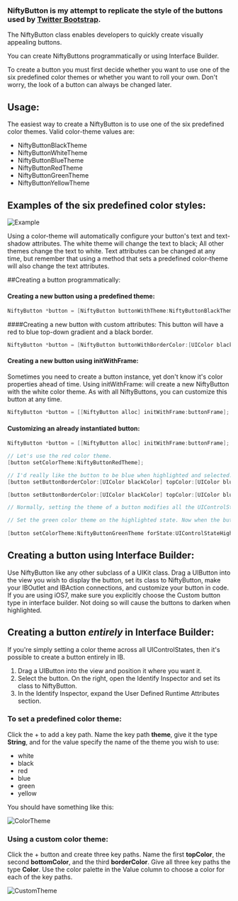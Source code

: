### NiftyButton is my attempt to replicate the style of the buttons used by [Twitter Bootstrap](http://twitter.github.com/bootstrap/components.html#buttonDropdowns).

The NiftyButton class enables developers to quickly create visually appealing buttons.     

You can create NiftyButtons programmatically or using Interface Builder. 

To create a button you must first decide whether you want to use one of the six predefined color themes or whether you want to roll your own. Don't worry, the look of a button can always be changed later. 
## Usage:

The easiest way to create a NiftyButton is to use one of the six predefined color themes. Valid color-theme values are: 

- NiftyButtonBlackTheme
- NiftyButtonWhiteTheme
- NiftyButtonBlueTheme
- NiftyButtonRedTheme
- NiftyButtonGreenTheme
- NiftyButtonYellowTheme

## Examples of the six predefined color styles:
![Example](http://i.imgur.com/x9WGb.png)

Using a color-theme will automatically configure your button's text and text-shadow attributes. The white theme will change the text to black; All other themes change the text to white. Text attributes can be changed at any time, but remember that using a method that sets a predefined color-theme will also change the text attributes.

##Creating a button programmatically:

#### Creating a new button using a predefined theme:
```objectivec
NiftyButton *button = [NiftyButton buttonWithTheme:NiftyButtonBlackTheme frame:buttonFrame];
```

####Creating a new button with custom attributes:
This button will have a red to blue top-down gradient and a black border.
```objectivec
NiftyButton *button = [NiftyButton buttonWithBorderColor:[UIColor blackColor] topColor:[UIColor redColor] bottomColor:[UIColor blueColor] frame:myFrame];
```

#### Creating a new button using initWithFrame:
Sometimes you need to create a button instance, yet don't know it's color properties ahead of time. Using initWithFrame: will create a new NiftyButton with the white color theme. As with all NiftyButtons, you can customize this button at any time.
```objectivec
NiftyButton *button = [[NiftyButton alloc] initWithFrame:buttonFrame];
```
#### Customizing an already instantiated button:
```objectivec
NiftyButton *button = [[NiftyButton alloc] initWithFrame:buttonFrame];

// Let's use the red color theme.
[button setColorTheme:NiftyButtonRedTheme];

// I'd really like the button to be blue when highlighted and selected.
[button setButtonBorderColor:[UIColor blackColor] topColor:[UIColor blueColor] bottomColor:[UIColor blueColor] forState:UIControlStateHighlighted];

[button setButtonBorderColor:[UIColor blackColor] topColor:[UIColor blueColor] bottomColor:[UIColor blueColor] forState:UIControlStateSelected];

// Normally, setting the theme of a button modifies all the UIControlStates. However, if you want more control, you can set individual predefined themes to individual UIControlStates.

// Set the green color theme on the highlighted state. Now when the button is pressed, the button will turn green. When the button is released, the button will return to its UIControlStateNormal theme. Note: By default this method does not swap the top and bottom colors when the UIControlState is highlighted or selected, as is the default for all the other theme methods. To give your button the "pressed in" look for the specified state, set showDepressed to YES.
 
[button setColorTheme:NiftyButtonGreenTheme forState:UIControlStateHighlighted showDepressed:YES];
```

## Creating a button using Interface Builder:
Use NiftyButton like any other subclass of a UIKit class. Drag a UIButton into the view you wish to display the button, set its class to NiftyButton, make your IBOutlet and IBAction connections, and customize your button in code. If you are using iOS7, make sure you explicitly choose the Custom button type in interface builder. Not doing so will cause the buttons to darken when highlighted.

## Creating a button *entirely* in Interface Builder:
If you're simply setting a color theme across all UIControlStates, then it's possible to create a button entirely in IB.

1. Drag a UIButton into the view and position it where you want it.
2. Select the button. On the right, open the Identify Inspector and set its class to NiftyButton.
3. In the Identify Inspector, expand the User Defined Runtime Attributes section.

### To set a predefined color theme:
Click the + to add a key path. Name the key path **theme**, give it the type **String**, and for the value specify the name of the theme you wish to use:

- white
- black
- red
- blue
- green
- yellow 

You should have something like this:

![ColorTheme](http://i.imgur.com/tb7TM.png)


### Using a custom color theme:
Click the + button and create three key paths. Name the first **topColor**, the second **bottomColor**, and the third **borderColor**. Give all three key paths the type **Color**. Use the color palette in the Value column to choose a color for each of the key paths. 

![CustomTheme](http://i.imgur.com/7fpPl.png)

